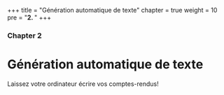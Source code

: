+++
title = "Génération automatique de texte"
chapter = true
weight = 10
pre = "<b>2. </b>"
+++

### Chapter 2

# Génération automatique de texte

Laissez votre ordinateur écrire vos comptes-rendus!

